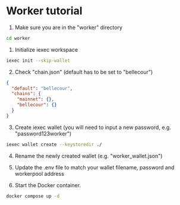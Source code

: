 # Worker tutorial

1. Make sure you are in the "worker" directory
```bash
cd worker
```

1. Initialize iexec workspace
```bash
iexec init --skip-wallet
```

2. Check "chain.json" (default has to be set to "bellecour")
```json
{
  "default": "bellecour",
  "chains": {
    "mainnet": {},
    "bellecour": {}
  }
}
```

3. Create iexec wallet (you will need to input a new password, e.g. "password123worker")
```bash
iexec wallet create --keystoredir ./
```

4. Rename the newly created wallet (e.g. "worker_wallet.json")

5. Update the .env file to match your wallet filename, password and workerpool address

6. Start the Docker container.
```bash
docker compose up -d
```
